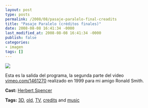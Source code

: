 ```yaml
---
layout: post
type: posts
permalink: /2008/08/pasaje-paralelo-final-creadits
title: "Pasaje Paralelo (créditos finales)"
date: 2008-08-08 16:41:34 -0000
last_modified_at: 2008-08-08 16:41:34 -0000
publish: false
categories:
- imagen
tags: []
---
```

[![](http://b.vimeocdn.com/ts/592/812/59281215_200.jpg)](http://vimeo.com/1492356)

Esta es la salida del programa, la segunda parte del video [vimeo.com/1461270](http://vimeo.com/1461270) realizado en 1999 para mi amigo Ronald Smith.

**Cast:** [Herbert Spencer](http://vimeo.com/hspencer)

**Tags:** [3D](http://vimeo.com/tag:3d), [old](http://vimeo.com/tag:old), [TV](http://vimeo.com/tag:tv), [credits](http://vimeo.com/tag:credits) and [music](http://vimeo.com/tag:music)
